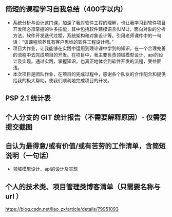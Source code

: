 ## 简短的课程学习自我总结（400字以内）
- 系统分析与设计这门课，加深了我对软件工程的理解，也让我学习到软件项目开发所必须掌握的许多技能，其中包括软件建模语言(UML)，面向对象的分析方法，软件开发迭代过程，系统架构和对象设计等。引用老师课件中的一句话：“该课程培养具有客户思维的软件工程设计师。”
- 项目大作业，让我能够在实践中运用到理论课中学到的知识，在一个合理完善的流程中去完成项目的开发。在项目中，我主要负责领域模型设计、api的设计及实现。通过实践，掌握知识，也真正地体会到软件开发的流程，受益匪浅。
- 本次项目是团队作业，在项目的完成过程中，感谢各个队友的合作配合和提供给我的极大帮助，使我们顺利地完成项目的开发。

## PSP 2.1 统计表


## 个人分支的 GIT 统计报告（不需要解释原因）- 仅需要提交截图


## 自认为最得意/或有价值/或有苦劳的工作清单，含简短说明（一句话）

- 领域模型设计、api的设计及实现

## 个人的技术类、项目管理类博客清单（只需要名称与 url ）
https://blog.csdn.net/liao_zx/article/details/79951093
